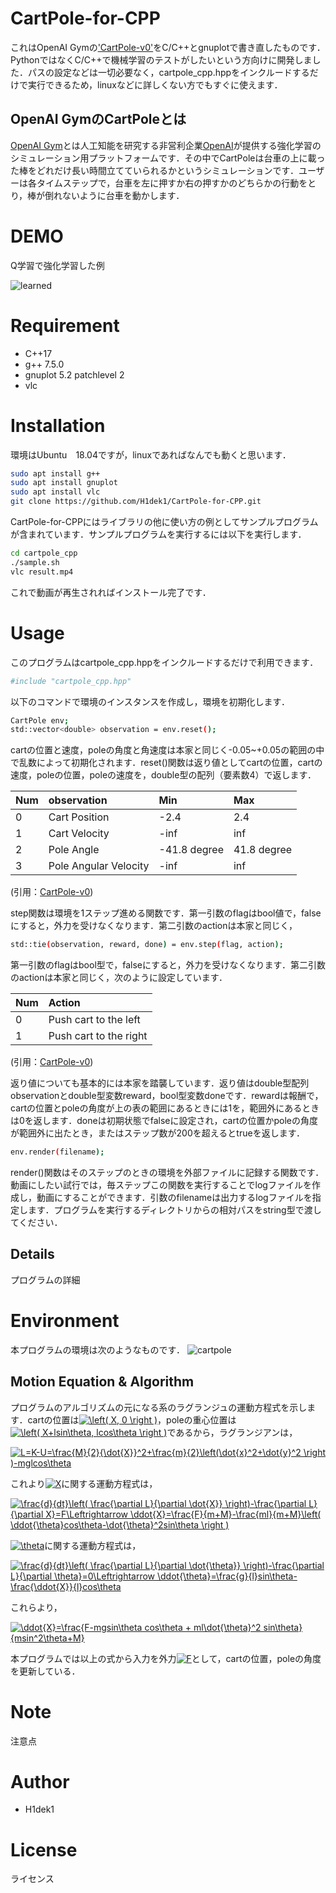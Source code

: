 # CartPole-for-CPP

これはOpenAI Gymの['CartPole-v0'](https://github.com/openai/gym/wiki/CartPole-v0)をC/C++とgnuplotで書き直したものです．PythonではなくC/C++で機械学習のテストがしたいという方向けに開発しました．パスの設定などは一切必要なく，cartpole_cpp.hppをインクルードするだけで実行できるため，linuxなどに詳しくない方でもすぐに使えます．

## OpenAI GymのCartPoleとは
[OpenAI Gym](https://github.com/openai/gym)とは人工知能を研究する非営利企業[OpenAI](https://openai.com/)が提供する強化学習のシミュレーション用プラットフォームです．その中でCartPoleは台車の上に載った棒をどれだけ長い時間立てていられるかというシミュレーションです．ユーザーは各タイムステップで，台車を左に押すか右の押すかのどちらかの行動をとり，棒が倒れないように台車を動かします．


# DEMO

Q学習で強化学習した例

![learned](https://user-images.githubusercontent.com/56115620/76943403-a1b56880-6942-11ea-90d1-4135a84e7d9a.gif)


# Requirement
 
* C++17
* g++ 7.5.0
* gnuplot 5.2 patchlevel 2
* vlc
 
# Installation
 
 環境はUbuntu　18.04ですが，linuxであればなんでも動くと思います．
 
```bash
sudo apt install g++
sudo apt install gnuplot
sudo apt install vlc
git clone https://github.com/H1dek1/CartPole-for-CPP.git
```

 CartPole-for-CPPにはライブラリの他に使い方の例としてサンプルプログラムが含まれています．サンプルプログラムを実行するには以下を実行します．
 
```bash
cd cartpole_cpp
./sample.sh
vlc result.mp4
```
これで動画が再生されればインストール完了です．
 
# Usage
このプログラムはcartpole_cpp.hppをインクルードするだけで利用できます．

```bash
#include "cartpole_cpp.hpp"
```

以下のコマンドで環境のインスタンスを作成し，環境を初期化します．

```bash
CartPole env;
std::vector<double> observation = env.reset();
```
cartの位置と速度，poleの角度と角速度は本家と同じく-0.05~+0.05の範囲の中で乱数によって初期化されます．reset()関数は返り値としてcartの位置，cartの速度，poleの位置，poleの速度を，double型の配列（要素数4）で返します．

|Num|observation|Min|Max|
|:---|:---|:---|:---|
|0|Cart Position|-2.4|2.4|
|1|Cart Velocity|-inf|inf|
|2|Pole Angle|-41.8 degree|41.8 degree|
|3|Pole Angular Velocity|-inf|inf|
(引用：[CartPole-v0](https://github.com/openai/gym/wiki/CartPole-v0))

step関数は環境を1ステップ進める関数です．第一引数のflagはbool値で，falseにすると，外力を受けなくなります．第二引数のactionは本家と同じく，

```bash
std::tie(observation, reward, done) = env.step(flag, action);
```

第一引数のflagはbool型で，falseにすると，外力を受けなくなります．第二引数のactionは本家と同じく，次のように設定しています．

|Num|Action|
|:---|:---|
|0|Push cart to the left|
|1|Push cart to the right|
(引用：[CartPole-v0](https://github.com/openai/gym/wiki/CartPole-v0))

返り値についても基本的には本家を踏襲しています．返り値はdouble型配列observationとdouble型変数reward，bool型変数doneです．rewardは報酬で，cartの位置とpoleの角度が上の表の範囲にあるときには1を，範囲外にあるときは0を返します．doneは初期状態でfalseに設定され，cartの位置かpoleの角度が範囲外に出たとき，またはステップ数が200を超えるとtrueを返します．

```bash
env.render(filename);
```
render()関数はそのステップのときの環境を外部ファイルに記録する関数です．動画にしたい試行では，毎ステップこの関数を実行することでlogファイルを作成し，動画にすることができます．引数のfilenameは出力するlogファイルを指定します．プログラムを実行するディレクトリからの相対パスをstring型で渡してください．

## Details

プログラムの詳細

# Environment

本プログラムの環境は次のようなものです．
![cartpole](https://user-images.githubusercontent.com/56115620/77053217-5918b080-6a11-11ea-846a-49924e6765c8.png)

## Motion Equation & Algorithm

プログラムのアルゴリズムの元になる系のラグランジュの運動方程式を示します．cartの位置は<a href="https://www.codecogs.com/eqnedit.php?latex=\inline&space;\left(&space;X,&space;0&space;\right&space;)" target="_blank"><img src="https://latex.codecogs.com/gif.latex?\inline&space;\left(&space;X,&space;0&space;\right&space;)" title="\left( X, 0 \right )" /></a>，poleの重心位置は<a href="https://www.codecogs.com/eqnedit.php?latex=\inline&space;\left(&space;X&plus;lsin\theta,&space;lcos\theta&space;\right&space;)" target="_blank"><img src="https://latex.codecogs.com/png.latex?\inline&space;\left(&space;X&plus;lsin\theta,&space;lcos\theta&space;\right&space;)" title="\left( X+lsin\theta, lcos\theta \right )" /></a>であるから，ラグランジアンは，

<a href="https://www.codecogs.com/eqnedit.php?latex=\inline&space;L=K-U=\frac{M}{2}{\dot{X}}^2&plus;\frac{m}{2}\left(\dot{x}^2&plus;\dot{y}^2&space;\right&space;)-mglcos\theta" target="_blank"><img src="https://latex.codecogs.com/gif.latex?\inline&space;L=K-U=\frac{M}{2}{\dot{X}}^2&plus;\frac{m}{2}\left(\dot{x}^2&plus;\dot{y}^2&space;\right&space;)-mglcos\theta" title="L=K-U=\frac{M}{2}{\dot{X}}^2+\frac{m}{2}\left(\dot{x}^2+\dot{y}^2 \right )-mglcos\theta" /></a>

これより<a href="https://www.codecogs.com/eqnedit.php?latex=\inline&space;X" target="_blank"><img src="https://latex.codecogs.com/png.latex?\inline&space;X" title="X" /></a>に関する運動方程式は，

<a href="https://www.codecogs.com/eqnedit.php?latex=\frac{d}{dt}\left(&space;\frac{\partial&space;L}{\partial&space;\dot{X}}&space;\right)-\frac{\partial&space;L}{\partial&space;X}=F\Leftrightarrow&space;\ddot{X}=\frac{F}{m&plus;M}-\frac{ml}{m&plus;M}\left(&space;\ddot{\theta}cos\theta-\dot{\theta}^2sin\theta&space;\right&space;)" target="_blank"><img src="https://latex.codecogs.com/png.latex?\frac{d}{dt}\left(&space;\frac{\partial&space;L}{\partial&space;\dot{X}}&space;\right)-\frac{\partial&space;L}{\partial&space;X}=F\Leftrightarrow&space;\ddot{X}=\frac{F}{m&plus;M}-\frac{ml}{m&plus;M}\left(&space;\ddot{\theta}cos\theta-\dot{\theta}^2sin\theta&space;\right&space;)" title="\frac{d}{dt}\left( \frac{\partial L}{\partial \dot{X}} \right)-\frac{\partial L}{\partial X}=F\Leftrightarrow \ddot{X}=\frac{F}{m+M}-\frac{ml}{m+M}\left( \ddot{\theta}cos\theta-\dot{\theta}^2sin\theta \right )" /></a>

<a href="https://www.codecogs.com/eqnedit.php?latex=\inline&space;\theta" target="_blank"><img src="https://latex.codecogs.com/png.latex?\inline&space;\theta" title="\theta" /></a>に関する運動方程式は，

<a href="https://www.codecogs.com/eqnedit.php?latex=\frac{d}{dt}\left(&space;\frac{\partial&space;L}{\partial&space;\dot{\theta}}&space;\right)-\frac{\partial&space;L}{\partial&space;\theta}=0\Leftrightarrow&space;\ddot{\theta}=\frac{g}{l}sin\theta-\frac{\ddot{X}}{l}cos\theta" target="_blank"><img src="https://latex.codecogs.com/png.latex?\frac{d}{dt}\left(&space;\frac{\partial&space;L}{\partial&space;\dot{\theta}}&space;\right)-\frac{\partial&space;L}{\partial&space;\theta}=0\Leftrightarrow&space;\ddot{\theta}=\frac{g}{l}sin\theta-\frac{\ddot{X}}{l}cos\theta" title="\frac{d}{dt}\left( \frac{\partial L}{\partial \dot{\theta}} \right)-\frac{\partial L}{\partial \theta}=0\Leftrightarrow \ddot{\theta}=\frac{g}{l}sin\theta-\frac{\ddot{X}}{l}cos\theta" /></a>

これらより，

<a href="https://www.codecogs.com/eqnedit.php?latex=\ddot{X}=\frac{F-mgsin\theta&space;cos\theta&space;&plus;&space;ml\dot{\theta}^2&space;sin\theta}{msin^2\theta&plus;M}" target="_blank"><img src="https://latex.codecogs.com/png.latex?\ddot{X}=\frac{F-mgsin\theta&space;cos\theta&space;&plus;&space;ml\dot{\theta}^2&space;sin\theta}{msin^2\theta&plus;M}" title="\ddot{X}=\frac{F-mgsin\theta cos\theta + ml\dot{\theta}^2 sin\theta}{msin^2\theta+M}" /></a>

本プログラムでは以上の式から入力を外力<a href="https://www.codecogs.com/eqnedit.php?latex=F" target="_blank"><img src="https://latex.codecogs.com/png.latex?F" title="F" /></a>として，cartの位置，poleの角度を更新している．
 
# Note
 
注意点
 
# Author

* H1dek1
 
# License

ライセンス
